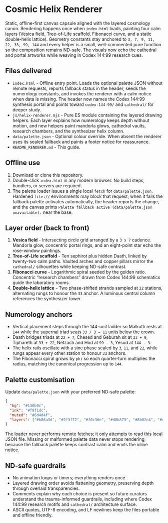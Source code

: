 # Cosmic Helix Renderer

Static, offline-first canvas capsule aligned with the layered cosmology canon. Rendering happens once when `index.html` loads, painting four calm layers (Vesica field, Tree-of-Life scaffold, Fibonacci curve, and a static double-helix lattice). Geometry constants stay anchored to `3, 7, 9, 11, 22, 33, 99, 144` and every helper is a small, well-commented pure function so the composition remains ND-safe. The visuals now echo the cathedral and portal artworks while weaving in Codex 144:99 research cues.

## Files delivered
- `index.html` - Offline entry point. Loads the optional palette JSON without remote requests, reports fallback status in the header, seeds the numerology constants, and invokes the renderer with a calm notice when data is missing. The header now names the Codex 144:99 synthesis portal and points toward `codex-144-99/` and `cathedral/` for deeper study.
- `js/helix-renderer.mjs` - Pure ES module containing the layered drawing helpers. Each layer explains how numerology keeps depth without motion, and new helpers paint mandorla glows, cathedral vaults, research chambers, and the synthesizer helix column.
- `data/palette.json` - Optional colour override. When absent the renderer uses its sealed fallback and paints a footer notice for reassurance.
- `README_RENDERER.md` - This guide.

## Offline use
1. Download or clone this repository.
2. Double-click `index.html` in any modern browser. No build steps, bundlers, or servers are required.
3. The palette loader issues a single local `fetch` for `data/palette.json`. Hardened `file://` environments may block that request; when it fails the fallback palette activates automatically, the header reports the change, and the canvas prints `Palette fallback active (data/palette.json unavailable).` near the base.

## Layer order (back to front)
1. **Vesica field** - Intersecting circle grid arranged by a `3 x 7` cadence. Mandorla glow, concentric portal rings, and an eight-point star echo the rose-window paintings.
2. **Tree-of-Life scaffold** - Ten sephirot plus hidden Daath, linked by twenty-two calm paths. Vaulted arches and copper pillars mirror the `cathedral/` silhouettes while keeping ND-safe contrast.
3. **Fibonacci curve** - Logarithmic spiral seeded by the golden ratio. Concentric “research chambers” drawn from Codex 144:99 schematics guide the laboratory rooms.
4. **Double-helix lattice** - Two phase-shifted strands sampled at `22` stations, alternating rungs to honour the `33` anchor. A luminous central column references the synthesizer tower.

## Numerology anchors
- Vertical placement steps through the 144-unit ladder so Malkuth rests at `144` while the supernal triad seats `33 / 3 = 11` units below the crown.
- Daath bridges triads at `22 + 7`, Chesed and Geburah sit at `33 + 9`, Tiphareth at `33 + 22`, Netzach and Hod at `99 - 3`, Yesod at `144 - 3`.
- The helix rails oscillate with a sine phase scaled by `3`, `11`, and `22`, while rungs appear every other station to honour `33` anchors.
- The Fibonacci spiral grows by `phi` so each quarter-turn multiplies the radius, matching the canonical progression up to `144`.

## Palette customisation
Update `data/palette.json` with your preferred ND-safe palette:

```json
{
  "bg": "#130b0c",
  "ink": "#f9f1dc",
  "muted": "#6d4d4f",
  "layers": ["#b86a3d", "#2f3f72", "#f0c36e", "#d8b873", "#8b62e4", "#4a91b2"]
}
```

The loader never performs remote fetches; it only attempts to read this local JSON file. Missing or malformed palette data never stops rendering, because the fallback palette keeps contrast calm and emits the inline notice.

## ND-safe guardrails
- No animation loops or timers; everything renders once.
- Layered drawing order avoids flattening geometry, preserving depth through overlaid transparencies.
- Comments explain why each choice is present so future curators understand the trauma-informed guardrails, including where Codex 144:99 research motifs and `cathedral/` architecture surface.
- ASCII quotes, UTF-8 encoding, and LF newlines keep the files portable and offline friendly.
